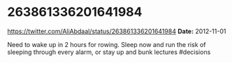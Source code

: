 # 263861336201641984
https://twitter.com/AliAbdaal/status/263861336201641984
**Date:** 2012-11-01

Need to wake up in 2 hours for rowing. Sleep now and run the risk of sleeping through every alarm, or stay up and bunk lectures #decisions
